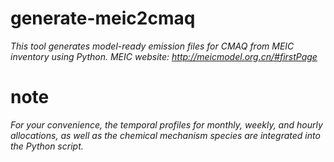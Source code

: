 # generate-meic2cmaq
*This tool generates model-ready emission files for CMAQ from MEIC inventory using Python.  MEIC website: http://meicmodel.org.cn/#firstPage*

# note
*For your convenience, the temporal profiles for monthly, weekly, and hourly allocations, as well as the chemical mechanism species are integrated into the Python script.*
